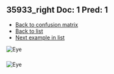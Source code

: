 ## 35933_right Doc: 1 Pred: 1
- [Back to confusion matrix](https://github.com/juliandewit/kaggle_retinopathy/blob/master/matrix.md)
- [Back to list](https://github.com/juliandewit/kaggle_retinopathy/blob/master/lists/11/list.md)
- [Next example in list](https://github.com/juliandewit/kaggle_retinopathy/blob/master/lists/11/35/35967_left.md)

![Eye](https://retinopaty.blob.core.windows.net/size1024/35933_right_1.jpeg)

### 

![Eye]()
